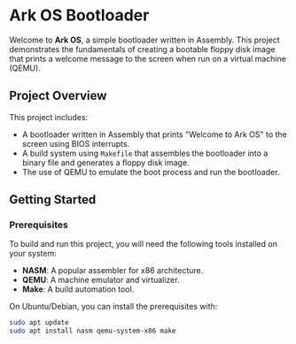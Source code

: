 # Ark OS Bootloader

Welcome to **Ark OS**, a simple bootloader written in Assembly. This project demonstrates the fundamentals of creating a bootable floppy disk image that prints a welcome message to the screen when run on a virtual machine (QEMU).

## Project Overview

This project includes:
- A bootloader written in Assembly that prints "Welcome to Ark OS" to the screen using BIOS interrupts.
- A build system using `Makefile` that assembles the bootloader into a binary file and generates a floppy disk image.
- The use of QEMU to emulate the boot process and run the bootloader.

## Getting Started

### Prerequisites

To build and run this project, you will need the following tools installed on your system:

- **NASM**: A popular assembler for x86 architecture.
- **QEMU**: A machine emulator and virtualizer.
- **Make**: A build automation tool.

On Ubuntu/Debian, you can install the prerequisites with:

```bash
sudo apt update
sudo apt install nasm qemu-system-x86 make

